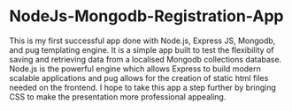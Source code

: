 # NodeJs-Mongodb-Registration-App
This is my first successful app done with Node.js, Express JS, Mongodb, and pug templating engine.
It is a simple app built to test the flexibility of saving and retrieving data from a localised Mongodb collections database.
Node.js is the powerful engine which allows Express to build modern scalable applications and pug allows for the creation of static
html files needed on the frontend.
I hope to take this app a step further by bringing CSS to make the presentation more professional appealing.
